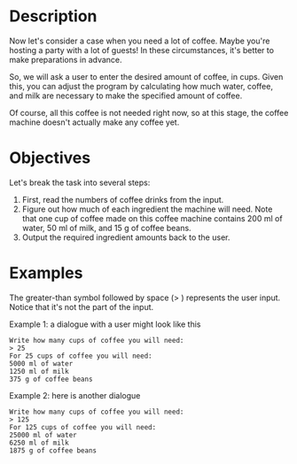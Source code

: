 # Description

Now let's consider a case when you need a lot of coffee. Maybe you're hosting a party with a lot of guests! In these circumstances, it's better to make preparations in advance.

So, we will ask a user to enter the desired amount of coffee, in cups. Given this, you can adjust the program by calculating how much water, coffee, and milk are necessary to make the specified amount of coffee.

Of course, all this coffee is not needed right now, so at this stage, the coffee machine doesn't actually make any coffee yet.
# Objectives

Let's break the task into several steps:

  1) First, read the numbers of coffee drinks from the input.
  2) Figure out how much of each ingredient the machine will need. Note that one cup of coffee made on this coffee machine contains 200 ml of water, 50 ml of milk, and 15 g of coffee beans.
  3) Output the required ingredient amounts back to the user.

# Examples

The greater-than symbol followed by space (> ) represents the user input. Notice that it's not the part of the input.

Example 1: a dialogue with a user might look like this

    Write how many cups of coffee you will need:
    > 25
    For 25 cups of coffee you will need:
    5000 ml of water
    1250 ml of milk
    375 g of coffee beans

Example 2: here is another dialogue

    Write how many cups of coffee you will need:
    > 125
    For 125 cups of coffee you will need:
    25000 ml of water
    6250 ml of milk
    1875 g of coffee beans

